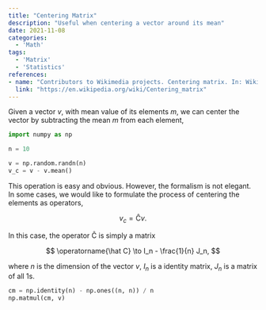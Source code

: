 ```yaml
---
title: "Centering Matrix"
description: "Useful when centering a vector around its mean"
date: 2021-11-08
categories:
  - 'Math'
tags:
  - 'Matrix'
  - 'Statistics'
references:
- name: "Contributors to Wikimedia projects. Centering matrix. In: Wikipedia [Internet]. 9 Jun 2021 [cited 8 Nov 2021]. Available: https://en.wikipedia.org/wiki/Centering_matrix"
  link: "https://en.wikipedia.org/wiki/Centering_matrix"
---
```


Given a vector $v$, with mean value of its elements $m$, we can center the vector by subtracting the mean $m$ from each element,

```python
import numpy as np

n = 10

v = np.random.randn(n)
v_c = v - v.mean()
```

This operation is easy and obvious. However, the formalism is not elegant. In some cases, we would like to formulate the process of centering the elements as operators,

$$
v_c = \operatorname{\hat C}v.
$$

In this case, the operator $\operatorname{\hat C}$ is simply a matrix

$$
\operatorname{\hat C} \to I_n - \frac{1}{n} J_n,
$$

where $n$ is the dimension of the vector $v$, $I_n$ is a identity matrix, $J_n$ is a matrix of all $1$s.

```python
cm = np.identity(n) - np.ones((n, n)) / n
np.matmul(cm, v)
```



[^wiki]: Contributors to Wikimedia projects. Centering matrix. In: Wikipedia [Internet]. 9 Jun 2021 [cited 8 Nov 2021]. Available: https://en.wikipedia.org/wiki/Centering_matrix

